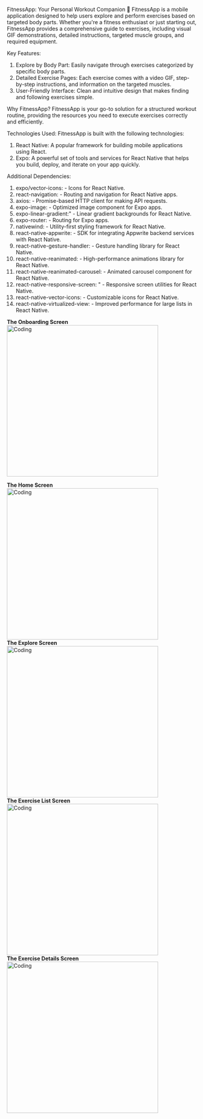 FitnessApp: Your Personal Workout Companion 💪
FitnessApp is a mobile application designed to help users explore and perform exercises based on targeted body parts. Whether you're a fitness enthusiast or just starting out, FitnessApp provides a comprehensive guide to exercises, including visual GIF demonstrations, detailed instructions, targeted muscle groups, and required equipment.

Key Features:

1. Explore by Body Part: Easily navigate through exercises categorized by specific body parts.
2. Detailed Exercise Pages: Each exercise comes with a video GIF, step-by-step instructions, and information on the targeted muscles.
3. User-Friendly Interface: Clean and intuitive design that makes finding and following exercises simple.

Why FitnessApp?
FitnessApp is your go-to solution for a structured workout routine, providing the resources you need to execute exercises correctly and efficiently.

Technologies Used:
FitnessApp is built with the following technologies:

1. React Native: A popular framework for building mobile applications using React.
2. Expo: A powerful set of tools and services for React Native that helps you build, deploy, and iterate on your app quickly.

Additional Dependencies:

1. expo/vector-icons: - Icons for React Native.
2. react-navigation: - Routing and navigation for React Native apps.
3. axios: - Promise-based HTTP client for making API requests.
4. expo-image: - Optimized image component for Expo apps.
5. expo-linear-gradient:" - Linear gradient backgrounds for React Native.
6. expo-router: - Routing for Expo apps.
7. nativewind: - Utility-first styling framework for React Native.
8. react-native-appwrite: - SDK for integrating Appwrite backend services with React Native.
9. react-native-gesture-handler: - Gesture handling library for React Native.
10. react-native-reanimated: - High-performance animations library for React Native.
11. react-native-reanimated-carousel: - Animated carousel component for React Native.
12. react-native-responsive-screen: " - Responsive screen utilities for React Native.
13. react-native-vector-icons: - Customizable icons for React Native.
14. react-native-virtualized-view: - Improved performance for large lists in React Native.

<b> The Onboarding Screen </b>
<img  alt="Coding" width="400" src="/assets/images/Onboard-Screen.jpg">

<div align='left'>
<b align='center' > The Home Screen </b>
<img  alt="Coding" width="400" src="/assets/images/Home-Page.jpg">
</div>

<div align='left'>
<b  align='center' > The Explore Screen </b>
<img   alt="Coding" width="400" src="/assets/images/Explore-screen.jpg">
</div>

<div align='left'>
<b  align='center' > The Exercise List Screen </b>
<img   alt="Coding" width="400" src="/assets/images/Exercise-list-1.jpg">
</div>

<div align='left'>
<b  align='center' > The Exercise Details Screen </b>
<img  alt="Coding" width="400" src="/assets/images/Exercise-Details-page.jpg">
</div>
